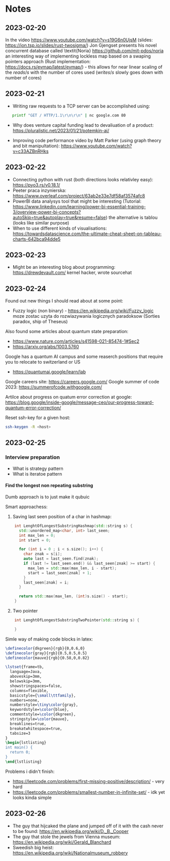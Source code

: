 # Notes

## 2023-02-20

In the video <https://www.youtube.com/watch?v=s19G6n0UjsM> (slides: <https://jon.tsp.io/slides/rust-twosigma/>) Jon Gjengset presents his novel concurrent database called \textit{Noria} <https://github.com/mit-pdos/noria> an interesting way of implementing lockless map based on a swaping pointers approach (Rust implementation: <https://docs.rs/evmap/latest/evmap/>) - this allows for near linear scaling of the $reads/s$ with the number of cores used ($writes/s$ slowly goes down with number of cores)

## 2023-02-21

- Writing raw requests to a TCP server can be accomplished using:
 ```bash
	printf "GET / HTTP/1.1\r\n\r\n" | nc google.com 80
```
- Why does venture capital funding lead to devaliuation of a product: <https://pluralistic.net/2023/01/21/potemkin-ai/>

- Improving code performance video by Matt Parker (using graph theory and bit manipultation): <https://www.youtube.com/watch?v=c33AZBnRHks>

## 2023-02-22

- Connecting python with rust (both directions looks relativley easy): <https://pyo3.rs/v0.18.1/>
- Peeter praca inzynierska: <https://www.overleaf.com/project/63ab2e33e7df58af3574afc8>
- PowerBI data analysys tool that might be interesting (Tutorial: <https://www.linkedin.com/learning/power-bi-essential-training-3/overview-power-bi-concepts?autoSkip=true&autoplay=true&resume=false>) the alternative is tablou (looks like similar purpose)
- When to use different kinds of visualisations: <https://towardsdatascience.com/the-ultimate-cheat-sheet-on-tableau-charts-642bca94dde5>

## 2023-02-23

- Might be an interesting blog about programming: <https://drewdevault.com/> kernel hacker, wrote sourcehat

## 2023-02-24

Found out new things I should read about at some point:
- Fuzzy logic (non binary) - <https://en.wikipedia.org/wiki/Fuzzy_logic> moze zostac uzyta do rozwiazywania logicznych paradoksow (Sorties paradox, ship of Theseus)

Also found some articles about quantum state preparation:

- <https://www.nature.com/articles/s41598-021-85474-1#Sec2>
- <https://arxiv.org/abs/1003.5760>

Google has a quantum AI campus and some reaserch positions that require you to relocate to switzerland or US

- <https://quantumai.google/learn/lab>

Google careers site: <https://careers.google.com/>
Google summer of code 2023:  <https://summerofcode.withgoogle.com/>

Artilce about progress on quatum error correction at google: <https://blog.google/inside-google/message-ceo/our-progress-toward-quantum-error-correction/>

Reset ssh-key for a given host:
```bash
ssh-keygen -R <host>
```

## 2023-02-25

### Interview preparation

- What is strategy pattern
- What is iteratoe pattern

#### Find the longest non repeating substring

Dumb approach is to just make it qubuic

Smart approachess:
1. Saving last seen position of a char in hashmap:
```c++
    int LenghtOfLongestSubstringHashmap(std::string s) {
      std::unordered_map<char, int> last_seen;
      int max_len = 0;
      int start = 0;

      for (int i = 0 ; i < s.size(); i++) {
        char znak = s[i];
        auto last = last_seen.find(znak);
        if (last != last_seen.end() && last_seen[znak] >= start) {
          max_len = std::max(max_len, i - start);
          start = last_seen[znak] + 1;
        }
        last_seen[znak] = i;
      }

      return std::max(max_len, (int)s.size() - start);
    }
```



2. Two pointer
```c++
    int LenghtOfLongestSubstringTwoPointer(std::string s) {

    }
```

Simle way of making code blocks in latex:
```tex
\definecolor{dkgreen}{rgb}{0,0.6,0}
\definecolor{gray}{rgb}{0.5,0.5,0.5}
\definecolor{mauve}{rgb}{0.58,0,0.82}

\lstset{frame=tb,
  language=Java,
  aboveskip=3mm,
  belowskip=3mm,
  showstringspaces=false,
  columns=flexible,
  basicstyle={\small\ttfamily},
  numbers=none,
  numberstyle=\tiny\color{gray},
  keywordstyle=\color{blue},
  commentstyle=\color{dkgreen},
  stringstyle=\color{mauve},
  breaklines=true,
  breakatwhitespace=true,
  tabsize=3
}
\begin{lstlisting}
int main() {
  return 0;
}
\end{lstlisting}
```
Problems i didn't finish:

- <https://leetcode.com/problems/first-missing-positive/description/> - very hard
- <https://leetcode.com/problems/smallest-number-in-infinite-set/> - idk yet looks kinda simple


## 2023-02-26

- The guy that hijcaked the plane and jumped off of it with the cash never to be found: <https://en.wikipedia.org/wiki/D._B._Cooper>
- The guy that stole the jewels from Vienna museum: <https://en.wikipedia.org/wiki/Gerald_Blanchard>
- Sweedish big heist: <https://en.wikipedia.org/wiki/Nationalmuseum_robbery>












